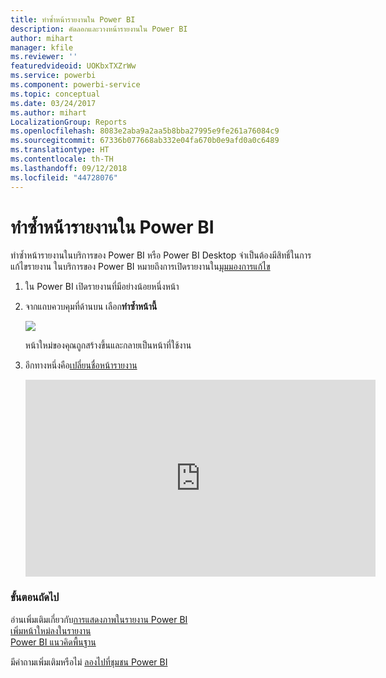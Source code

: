 ```yaml
---
title: ทำซ้ำหน้ารายงานใน Power BI
description: คัดลอกและวางหน้ารายงานใน Power BI
author: mihart
manager: kfile
ms.reviewer: ''
featuredvideoid: UOKbxTXZrWw
ms.service: powerbi
ms.component: powerbi-service
ms.topic: conceptual
ms.date: 03/24/2017
ms.author: mihart
LocalizationGroup: Reports
ms.openlocfilehash: 8083e2aba9a2aa5b8bba27995e9fe261a76084c9
ms.sourcegitcommit: 67336b077668ab332e04fa670b0e9afd0a0c6489
ms.translationtype: HT
ms.contentlocale: th-TH
ms.lasthandoff: 09/12/2018
ms.locfileid: "44728076"
---
```

# <a name="duplicate-a-report-page-in-power-bi"></a>ทำซ้ำหน้ารายงานใน Power BI
ทำซ้ำหน้ารายงานในบริการของ Power BI หรือ Power BI Desktop จำเป็นต้องมีสิทธิ์ในการแก้ไขรายงาน ในบริการของ Power BI หมายถึงการเปิดรายงานใน[มุมมองการแก้ไข](service-reading-view-and-editing-view.md) 


1. ใน Power BI เปิดรายงานที่มีอย่างน้อยหนึ่งหน้า 

2. จากแถบควบคุมที่ด้านบน เลือก**ทำซ้ำหน้านี้**
   
   ![](media/power-bi-report-copy-paste-page/pbi_duplicate_new.png)
   
   หน้าใหม่ของคุณถูกสร้างขึ้นและกลายเป็นหน้าที่ใช้งาน
3. อีกทางหนึ่งคือ[เปลี่ยนชื่อหน้ารายงาน](service-rename.md)
   
   <iframe width="560" height="315" src="https://www.youtube.com/embed/UOKbxTXZrWw?list=PL1N57mwBHtN0JFoKSR0n-tBkUJHeMP2cP" frameborder="0" allowfullscreen></iframe>

### <a name="next-steps"></a>ขั้นตอนถัดไป
อ่านเพิ่มเติมเกี่ยวกับ[การแสดงภาพในรายงาน Power BI](visuals/power-bi-report-visualizations.md)    
[เพิ่มหน้าใหม่ลงในรายงาน](power-bi-report-add-page.md)    
[Power BI แนวคิดพื้นฐาน](service-basic-concepts.md)    

มีคำถามเพิ่มเติมหรือไม่ [ลองไปที่ชุมชน Power BI](http://community.powerbi.com/)

